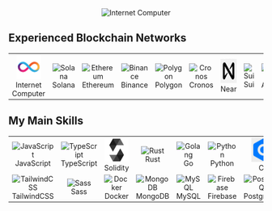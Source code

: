 <div align="center">
   <img src="https://user-images.githubusercontent.com/93314018/234635823-79fdd513-5034-4371-970f-ae86463e7ae4.jpg" alt="Internet Computer" />
</div>

## Experienced Blockchain Networks
<div align="center">
  <table>
    <tr>
      <td align="center" width="96">
          <img src="./pics/icp.png" width="48" height="48" alt="Internet Computer" />
        <br>Internet Computer
      </td>
      <td align="center" width="96">
          <img src="./pics/solana.png" width="48" height="48" alt="Solana" />
        <br>Solana
      </td>
      <td align="center" width="96">
          <img src="./pics/ethereum.png" width="48" height="48" alt="Ethereum" />
        <br>Ethereum
      </td>
      <td align="center" width="96">
          <img src="./pics/binance.png" width="48" height="48" alt="Binance" />
        <br>Binance
      </td>
      <td align="center" width="96">
          <img src="./pics/polygon.png" width="48" height="48" alt="Polygon" />
        <br>Polygon
      </td>
      <td align="center" width="96">
          <img src="./pics/cronos.svg" width="48" height="48" alt="Cronos" />
        <br>Cronos
      </td>
      <td align="center" width="96">
          <img src="./pics/near.png" width="48" height="48" alt="Lukso" />
        <br>Near
      </td>
      <td align="center" width="96">
          <img src="./pics/sui.svg" width="48" height="48" alt="Sui" />
        <br>Sui
      </td>
      <td align="center" width="96">
          <img src="./pics/aptos.webp" width="48" height="48" alt="Aptos" />
        <br>Aptos
      </td>
    </tr>
  </table>
</div>

  
## My Main Skills
<div align="center"> 
  <table>
    <tr>
      <td align="center" width="96">
          <img src="./pics/javascript-original.svg" width="48" height="48" alt="JavaScript" />
        <br>JavaScript
      </td>
      <td align="center" width="96">
          <img src="./pics/typescript-original.svg" width="48" height="48" alt="TypeScript" />
        <br>TypeScript
      </td>
      <td align="center"  width="96">
          <img src="https://raw.githubusercontent.com/github/explore/ba9de12f88fd08825c51928e91f1678cb5c94b26/topics/solidity/solidity.png" width="48" height="48" alt="Solidity" />
        <br>Solidity
      </td>
      <td align="center" width="96">
          <img src="./pics/rust.png" width="72" height="48" alt="Rust" />
        <br>Rust
      </td>
      <td align="center" width="96">
          <img src="./pics/go-flat.svg" width="48" height="48" alt="Golang" />
        <br>Go
      </td>
      <td align="center" width="96">
          <img src="./pics/python-original.svg" width="48" height="48" alt="Python" />
        <br>Python
      </td>
      <td align="center" width="96">
          <img src="./pics/c1.jpg" width="48" height="48" alt="NodeJs" />
        <br>C#
      </td>
      <td align="center" width="96">
          <img src="./pics/c2.png" width="48" height="48" alt="React" />
        <br>C++
      </td>
      <td align="center" width="96">
          <img src="./pics/motoko1.png" width="48" height="48" alt="Vue" />
        <br>Motoko
      </td>
    </tr>
    <tr>
      <td align="center" width="96">
          <img src="./pics/tailwindcss.svg" width="48" height="48" alt="TailwindCSS" />
        <br>TailwindCSS
      </td>
      <td align="center" width="96">
          <img src="./pics/sass-original.svg" width="48" height="48" alt="Sass" />
        <br>Sass
      </td>
      <td align="center" width="96"> 
          <img src="./pics/docker-original.svg" width="48" height="48" alt="Docker" />
        <br>Docker
      </td>
      <td align="center"  width="96">
          <img src="./pics/mongodb.svg" width="48" height="48" alt="MongoDB" />
        <br>MongoDB
      </td>
      <td align="center"  width="96">
          <img src="./pics/mysql-original.svg" width="48" height="48" alt="MySQL" />
        <br>MySQL
      </td>
      <td align="center" width="96">
          <img src="https://avatars.githubusercontent.com/u/1335026?s=200&v=4" width="48" height="48" alt="Firebase" />
        <br>Firebase
      </td>
      <td align="center" width="96">
          <img src="https://user-images.githubusercontent.com/24623425/36042969-f87531d4-0d8a-11e8-9dee-e87ab8c6a9e3.png" width="48" height="48" alt="PostgreSQL" />
        <br>PostgreSQL
      </td>
      <td align="center" width="96">
          <img src="./pics/aws-ampliify.svg" width="48" height="48" alt="AWS_Amplify" />
        <br>AWS_Amplify
      </td>
      <td align="center" width="96">
          <img src="https://raw.githubusercontent.com/PowerShell/PowerShell/master/assets/ps_black_128.svg" width="48" height="48" alt="Powershell" />
        <br>Powershell
      </td>
    </tr>
  </table>
 </div>

